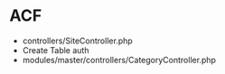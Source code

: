 # ACF

- controllers/SiteController.php
- Create Table auth
- modules/master/controllers/CategoryController.php